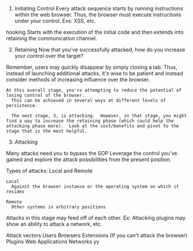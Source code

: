 
1) Initiating Control
  Every attack sequence starts by running instructions within the web browser.  Thus, the browser must execute instructions under your control.
    Exs: XSS, etc.

  hooking
    Starts with the execution of the initial code and then extends into retaining the communication channel.    

2) Retaining
  Now that you've successfully attacked, how do you increase your control over the target?

  Remember, users may quickly disappear by simply closing a tab.
    Thus, instead of launching additional attacks, it's wise to be patient and instead consider methods of increasing influence over the browser.

    At this overall stage, you're attempting to reduce the potential of losing control of the browser.
      This can be achieved in several ways at different levels of persistence.

      The next stage, 3, is attacking.  However, in that stage, you might find a way to increase the retaining phase (which could help the attacking phase more).  Look at the cost/benefits and pivot to the stage that is the most helpful.

3) Attacking
  
  Many attacks need you to bypass the SOP
  Leverage the control you've gained and explore the attack possibilities from the present position.

  Types of attacks:
    Local and Remote

    Local
      Against the browser instance or the operating system on which it resides

    Remote
      Other systems in arbitrary positions

  Attacks in this stage may feed off of each other. Ex: Attacking plugins may show an ability to attack a network, etc.

  Attack vectors
    Users
    Browsers
    Extensions
      (If you can't attack the browser)
    Plugins
    Web Applications
    Networks
    yy


